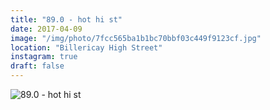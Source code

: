```yaml
---
title: "89.0 - hot hi st"
date: 2017-04-09
image: "/img/photo/7fcc565ba1b1bc70bbf03c449f9123cf.jpg"
location: "Billericay High Street"
instagram: true
draft: false
---
```


![89.0 - hot hi st](/img/photo/7fcc565ba1b1bc70bbf03c449f9123cf.jpg)
